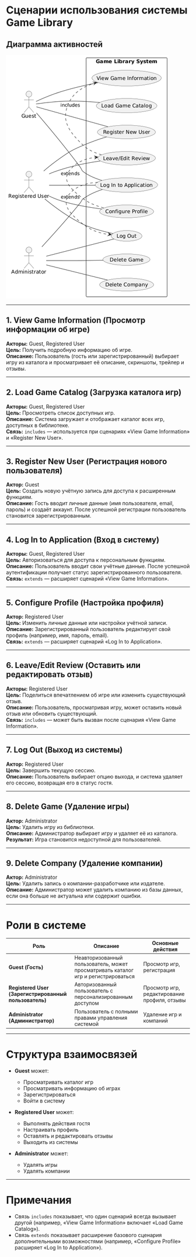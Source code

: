 # Сценарии использования системы Game Library

## Диаграмма активностей

![Activity Diagram](https://github.com/deliriumTBOI/Game-Library-Project/blob/main/Diagrams/use_case.png)  

---

## 1. View Game Information (Просмотр информации об игре)
**Акторы:** Guest, Registered User  
**Цель:** Получить подробную информацию об игре.  
**Описание:** Пользователь (гость или зарегистрированный) выбирает игру из каталога и просматривает её описание, скриншоты, трейлер и отзывы.

---

## 2. Load Game Catalog (Загрузка каталога игр)
**Акторы:** Guest, Registered User  
**Цель:** Просмотреть список доступных игр.  
**Описание:** Система загружает и отображает каталог всех игр, доступных в библиотеке.  
**Связь:** `includes` — используется при сценариях «View Game Information» и «Register New User».

---

## 3. Register New User (Регистрация нового пользователя)
**Актор:** Guest  
**Цель:** Создать новую учётную запись для доступа к расширенным функциям.  
**Описание:** Гость вводит личные данные (имя пользователя, email, пароль) и создаёт аккаунт. После успешной регистрации пользователь становится зарегистрированным.

---

## 4. Log In to Application (Вход в систему)
**Акторы:** Guest, Registered User  
**Цель:** Авторизоваться для доступа к персональным функциям.  
**Описание:** Пользователь вводит свои учётные данные. После успешной аутентификации получает статус зарегистрированного пользователя.  
**Связь:** `extends` — расширяет сценарий «View Game Information».

---

## 5. Configure Profile (Настройка профиля)
**Актор:** Registered User  
**Цель:** Изменить личные данные или настройки учётной записи.  
**Описание:** Зарегистрированный пользователь редактирует свой профиль (например, имя, пароль, email).  
**Связь:** `extends` — расширяет сценарий «Log In to Application».

---

## 6. Leave/Edit Review (Оставить или редактировать отзыв)
**Акторы:** Registered User  
**Цель:** Поделиться впечатлением об игре или изменить существующий отзыв.  
**Описание:** Пользователь, просматривая игру, может оставить новый отзыв или обновить существующий.  
**Связь:** `includes` — может быть вызван после сценария «View Game Information».

---

## 7. Log Out (Выход из системы)
**Актор:** Registered User  
**Цель:** Завершить текущую сессию.  
**Описание:** Пользователь выбирает опцию выхода, и система удаляет его сессию, возвращая его в статус гостя.

---

## 8. Delete Game (Удаление игры)
**Актор:** Administrator  
**Цель:** Удалить игру из библиотеки.  
**Описание:** Администратор выбирает игру и удаляет её из каталога.  
**Результат:** Игра становится недоступной для пользователей.

---

## 9. Delete Company (Удаление компании)
**Актор:** Administrator  
**Цель:** Удалить запись о компании-разработчике или издателе.  
**Описание:** Администратор может удалить компанию из базы данных, если она больше не актуальна или содержит ошибки.

---

# Роли в системе

| Роль | Описание | Основные действия |
|------|-----------|------------------|
| **Guest (Гость)** | Неавторизованный пользователь, может просматривать каталог игр и регистрироваться | Просмотр игр, регистрация |
| **Registered User (Зарегистрированный пользователь)** | Авторизованный пользователь с персонализированным доступом | Просмотр игр, редактирование профиля, отзывы |
| **Administrator (Администратор)** | Пользователь с полными правами управления системой | Удаление игр и компаний |

---

# Структура взаимосвязей

- **Guest** может:
  - Просматривать каталог игр  
  - Просматривать информацию об играх  
  - Зарегистрироваться  
  - Войти в систему  

- **Registered User** может:
  - Выполнять действия гостя  
  - Настраивать профиль  
  - Оставлять и редактировать отзывы  
  - Выходить из системы  

- **Administrator** может:
  - Удалять игры  
  - Удалять компании  

---

# Примечания

- Связь `includes` показывает, что один сценарий всегда вызывает другой (например, «View Game Information» включает «Load Game Catalog»).  
- Связь `extends` показывает расширение базового сценария дополнительными возможностями (например, «Configure Profile» расширяет «Log In to Application»).
